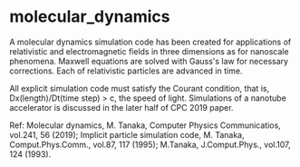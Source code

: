 # molecular_dynamics
A molecular dynamics simulation code has been created for applications 
of relativistic and electromagnetic fields in three dimensions as 
for nanoscale phenomena. Maxwell equations are solved with Gauss's law
for necessary corrections. Each of relativistic particles are advanced in time. 

All explicit simulation code must satisfy the Courant condition, that is, 
Dx(length)/Dt(time step) > c, the speed of light. Simulations of a nanotube accelerator 
is discussed in the later half of CPC 2019 paper.

Ref: Molecular dynamics, M. Tanaka, Computer Physics Communicatios, vol.241, 56 (2019);
     Implicit particle simulation code, M. Tanaka, Comput.Phys.Comm., vol.87, 117 (1995);
     M.Tanaka, J.Comput.Phys., vol.107, 124 (1993).  
     
